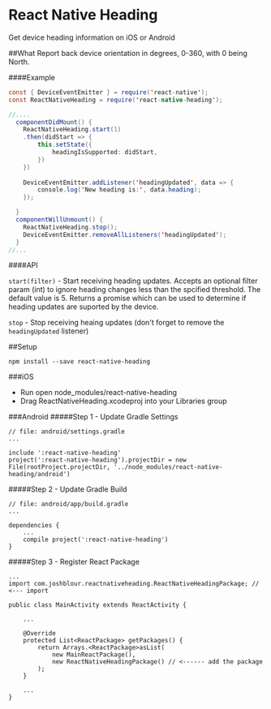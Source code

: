 # React Native Heading
Get device heading information on iOS or Android

##What
Report back device orientation in degrees, 0-360, with 0 being North.

####Example
```java
const { DeviceEventEmitter } = require('react-native');
const ReactNativeHeading = require('react-native-heading');

//....
  componentDidMount() {
    ReactNativeHeading.start(1)
	.then(didStart => {
		this.setState({
			headingIsSupported: didStart,
		})
	})
	
    DeviceEventEmitter.addListener('headingUpdated', data => {
    	console.log('New heading is:', data.heading);
    });

  }
  componentWillUnmount() {
  	ReactNativeHeading.stop();
  	DeviceEventEmitter.removeAllListeners('headingUpdated');
  }
//...
```


####API

`start(filter)` - Start receiving heading updates. Accepts an optional filter param (int) to ignore heading changes less than the spcified threshold. The default value is 5. Returns a promise which can be used to determine if heading updates are suported by the device.

`stop` - Stop receiving heaing updates (don't forget to remove the `headingUpdated` listener)


##Setup

````
npm install --save react-native-heading
````

###iOS
* Run open node_modules/react-native-heading
* Drag ReactNativeHeading.xcodeproj into your Libraries group

###Android
#####Step 1 - Update Gradle Settings

```
// file: android/settings.gradle
...

include ':react-native-heading'
project(':react-native-heading').projectDir = new File(rootProject.projectDir, '../node_modules/react-native-heading/android')
```
#####Step 2 - Update Gradle Build

```
// file: android/app/build.gradle
...

dependencies {
    ...
    compile project(':react-native-heading')
}
```
#####Step 3 - Register React Package
```
...
import com.joshblour.reactnativeheading.ReactNativeHeadingPackage; // <--- import

public class MainActivity extends ReactActivity {

    ...

    @Override
    protected List<ReactPackage> getPackages() {
        return Arrays.<ReactPackage>asList(
            new MainReactPackage(),
            new ReactNativeHeadingPackage() // <------ add the package
        );
    }

    ...
}
```
